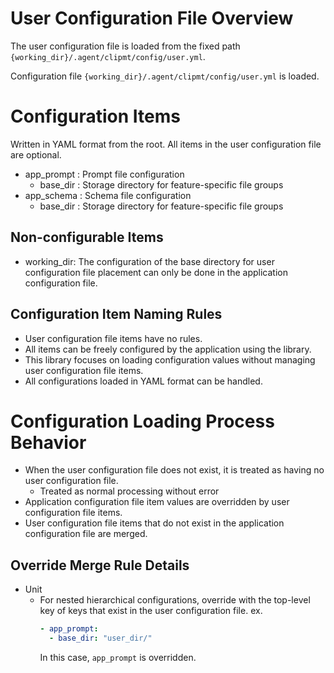 # User Configuration File Overview

The user configuration file is loaded from the fixed path `{working_dir}/.agent/clipmt/config/user.yml`.

Configuration file
`{working_dir}/.agent/clipmt/config/user.yml`
is loaded.

# Configuration Items

Written in YAML format from the root.
All items in the user configuration file are optional.

- app_prompt : Prompt file configuration
  - base_dir : Storage directory for feature-specific file groups
- app_schema : Schema file configuration
  - base_dir : Storage directory for feature-specific file groups

## Non-configurable Items

- working_dir: The configuration of the base directory for user configuration file placement can only be done in the application configuration file.

## Configuration Item Naming Rules

- User configuration file items have no rules.
- All items can be freely configured by the application using the library.
- This library focuses on loading configuration values without managing user configuration file items.
- All configurations loaded in YAML format can be handled.

# Configuration Loading Process Behavior

- When the user configuration file does not exist, it is treated as having no user configuration file.
  - Treated as normal processing without error
- Application configuration file item values are overridden by user configuration file items.
- User configuration file items that do not exist in the application configuration file are merged.

## Override Merge Rule Details

- Unit
  - For nested hierarchical configurations, override with the top-level key of keys that exist in the user configuration file.
    ex.
    ```user.yml
    - app_prompt:
      - base_dir: "user_dir/"
    ```
    In this case, `app_prompt` is overridden.